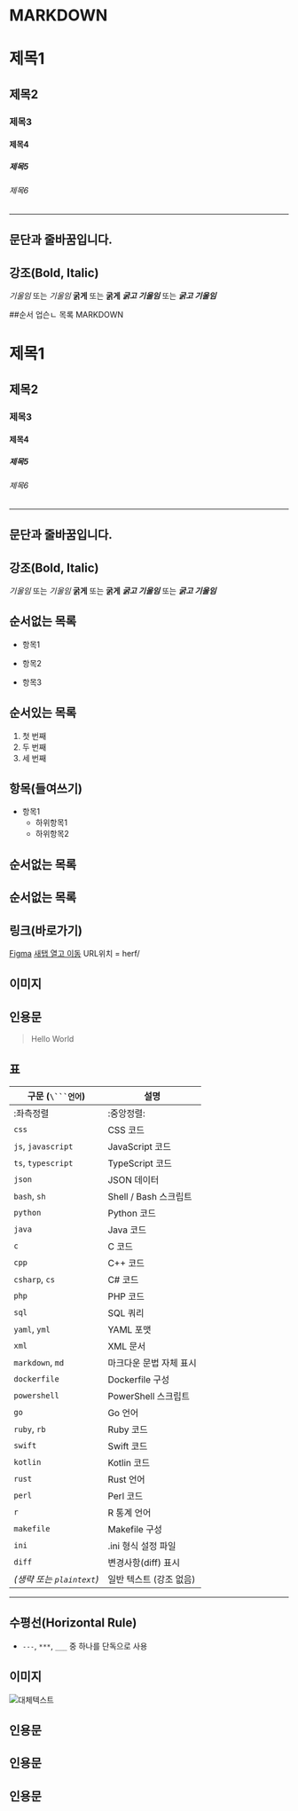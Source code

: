 # MARKDOWN
# 제목1
## 제목2
### 제목3
#### 제목4
##### 제목5
###### 제목6

---
문단과 줄바꿈입니다.
---

## 강조(Bold, Italic)
*기울임* 또는 _기울임_
**굵게** 또는 __굵게__
***굵고 기울임*** 또는 ___굵고 기울임___

##순서 업슨ㄴ 목록 MARKDOWN
# 제목1
## 제목2
### 제목3
#### 제목4
##### 제목5
###### 제목6

---
문단과 줄바꿈입니다.
---

## 강조(Bold, Italic)
*기울임* 또는 _기울임_
**굵게** 또는 __굵게__
***굵고 기울임*** 또는 ___굵고 기울임___

## 순서없는 목록
- 항목1
* 항목2
+ 항목3
  
## 순서있는 목록
1. 첫 번째
2. 두 번째
3. 세 번째

## 항목(들여쓰기)
- 항목1
  - 하위항목1
  - 하위항목2


## 순서없는 목록

## 순서없는 목록



## 링크(바로가기)
  [Figma](https://www.figma.com/design/beMVo4EVHNjLgy8jtjLriV/WireFrame-%EB%A1%9C%EA%B7%B8%EC%9D%B8%ED%99%94%EB%A9%B4?node-id=120-83&t=Q7qtHJR6gGzlzA9P-1)
  <a href="https://www.figma.com/design/beMVo4EVHNjLgy8jtjLriV/WireFrame-%EB%A1%9C%EA%B7%B8%EC%9D%B8%ED%99%94%EB%A9%B4?node-id=120-83&t=Q7qtHJR6gGzlzA9P-1" target="_blank">새탭 열고 이동</a>
  URL위치 = herf/

## 이미지


## 인용문
> Hello World

## 표
| 구문 (`\```언어`) | 설명 |
|------------------|--------------------------|
|:좌측정렬|:중앙정렬:|우측정렬:|
| `css`            | CSS 코드 |
| `js`, `javascript` | JavaScript 코드 |
| `ts`, `typescript` | TypeScript 코드 |
| `json`           | JSON 데이터 |
| `bash`, `sh`     | Shell / Bash 스크립트 |
| `python`         | Python 코드 |
| `java`           | Java 코드 |
| `c`              | C 코드 |
| `cpp`            | C++ 코드 |
| `csharp`, `cs`   | C# 코드 |
| `php`            | PHP 코드 |
| `sql`            | SQL 쿼리 |
| `yaml`, `yml`    | YAML 포맷 |
| `xml`            | XML 문서 |
| `markdown`, `md` | 마크다운 문법 자체 표시 |
| `dockerfile`     | Dockerfile 구성 |
| `powershell`     | PowerShell 스크립트 |
| `go`             | Go 언어 |
| `ruby`, `rb`     | Ruby 코드 |
| `swift`          | Swift 코드 |
| `kotlin`         | Kotlin 코드 |
| `rust`           | Rust 언어 |
| `perl`           | Perl 코드 |
| `r`              | R 통계 언어 |
| `makefile`       | Makefile 구성 |
| `ini`            | .ini 형식 설정 파일 |
| `diff`           | 변경사항(diff) 표시 |
| *(생략 또는 `plaintext`)* | 일반 텍스트 (강조 없음) |

---

## 수평선(Horizontal Rule)

- `---`, `***`, `___` 중 하나를 단독으로 사용



## 이미지
![대체텍스트](이미지URL)



## 



## 인용문


## 인용문


## 인용문
